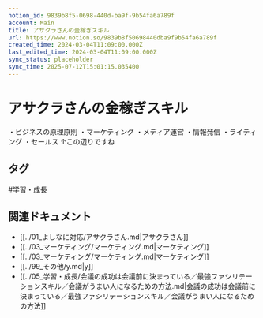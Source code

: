 ```yaml
---
notion_id: 9839b8f5-0698-440d-ba9f-9b54fa6a789f
account: Main
title: アサクラさんの金稼ぎスキル
url: https://www.notion.so/9839b8f50698440dba9f9b54fa6a789f
created_time: 2024-03-04T11:09:00.000Z
last_edited_time: 2024-03-04T11:09:00.000Z
sync_status: placeholder
sync_time: 2025-07-12T15:01:15.035400
---
```

# アサクラさんの金稼ぎスキル

・ビジネスの原理原則
・マーケティング
・メディア運営
・情報発信
・ライティング
・セールス
↑この辺りですね

## タグ

#学習・成長 

## 関連ドキュメント

- [[../01_よしなに対応/アサクラさん.md|アサクラさん]]
- [[../03_マーケティング/マーケティング.md|マーケティング]]
- [[../03_マーケティング/マーケティング.md|マーケティング]]
- [[../99_その他/y.md|y]]
- [[../05_学習・成長/会議の成功は会議前に決まっている／最強ファシリテーションスキル／会議がうまい人になるための方法.md|会議の成功は会議前に決まっている／最強ファシリテーションスキル／会議がうまい人になるための方法]]
